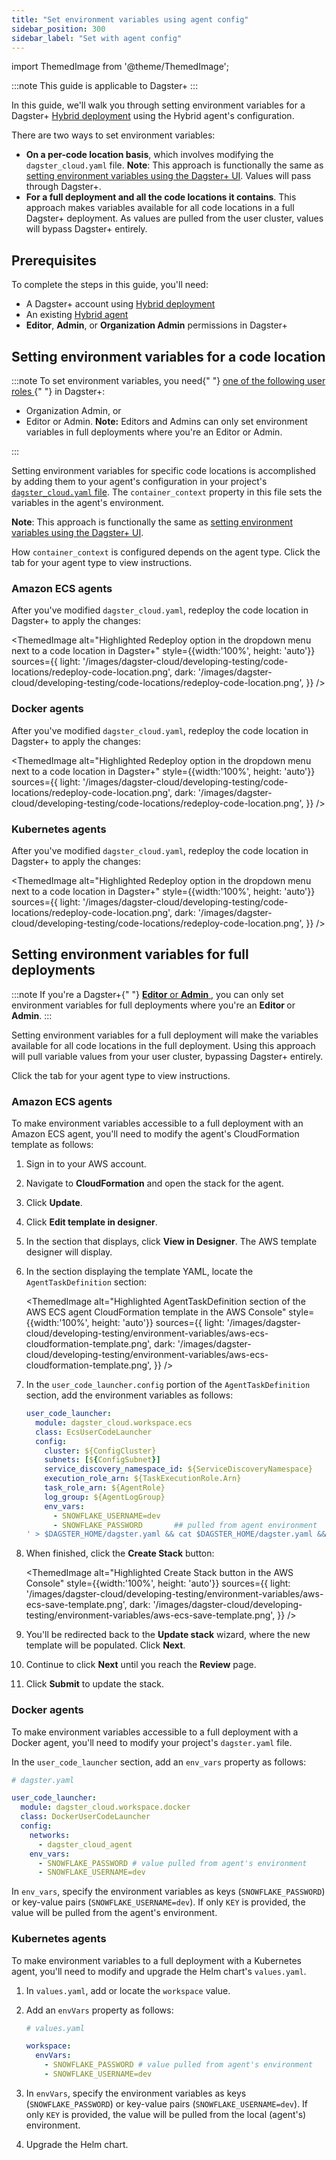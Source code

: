 ```yaml
---
title: "Set environment variables using agent config"
sidebar_position: 300
sidebar_label: "Set with agent config"
---
```


import ThemedImage from '@theme/ThemedImage';

:::note
This guide is applicable to Dagster+
:::

In this guide, we'll walk you through setting environment variables for a Dagster+ [Hybrid deployment](/dagster-plus/deployment/deployment-types/hybrid) using the Hybrid agent's configuration.

There are two ways to set environment variables:

- **On a per-code location basis**, which involves modifying the `dagster_cloud.yaml` file. **Note**: This approach is functionally the same as [setting environment variables using the Dagster+ UI](/dagster-plus/deployment/management/environment-variables/dagster-ui). Values will pass through Dagster+.
- **For a full deployment and all the code locations it contains**. This approach makes variables available for all code locations in a full Dagster+ deployment. As values are pulled from the user cluster, values will bypass Dagster+ entirely.

## Prerequisites

To complete the steps in this guide, you'll need:

- A Dagster+ account using [Hybrid deployment](/dagster-plus/deployment/deployment-types/hybrid/)
- An existing [Hybrid agent](http://localhost:3050/dagster-plus/deployment/deployment-types/hybrid/#dagster-hybrid-agents)
- **Editor**, **Admin**, or **Organization Admin** permissions in Dagster+

## Setting environment variables for a code location

:::note
  To set environment variables, you need{" "}
  <a href="/dagster-plus/account/managing-users">
    one of the following user roles
  </a>{" "}
  in Dagster+:
  <ul>
    <li>Organization Admin, or</li>
    <li>
      Editor or Admin. <strong>Note:</strong> Editors and Admins can only set
      environment variables in full deployments where you're an Editor or Admin.
    </li>
  </ul>
:::

Setting environment variables for specific code locations is accomplished by adding them to your agent's configuration in your project's [`dagster_cloud.yaml` file](/dagster-plus/deployment/management/settings/). The `container_context` property in this file sets the variables in the agent's environment.

**Note**: This approach is functionally the same as [setting environment variables using the Dagster+ UI](/dagster-plus/deployment/management/environment-variables/dagster-ui).

How `container_context` is configured depends on the agent type. Click the tab for your agent type to view instructions.

<Tabs>
  <TabItem value="Amazon ECS">

### Amazon ECS agents

<!--<AmazonEcsEnvVarsConfiguration />-->

After you've modified `dagster_cloud.yaml`, redeploy the code location in Dagster+ to apply the changes:

<ThemedImage
  alt="Highlighted Redeploy option in the dropdown menu next to a code location in Dagster+"
  style={{width:'100%', height: 'auto'}}
  sources={{
    light: '/images/dagster-cloud/developing-testing/code-locations/redeploy-code-location.png',
    dark: '/images/dagster-cloud/developing-testing/code-locations/redeploy-code-location.png',
  }}
/>


</TabItem>
<TabItem value="Docker">

### Docker agents

<!--<DockerEnvVarsConfiguration />-->

After you've modified `dagster_cloud.yaml`, redeploy the code location in Dagster+ to apply the changes:

<ThemedImage
  alt="Highlighted Redeploy option in the dropdown menu next to a code location in Dagster+"
  style={{width:'100%', height: 'auto'}}
  sources={{
    light: '/images/dagster-cloud/developing-testing/code-locations/redeploy-code-location.png',
    dark: '/images/dagster-cloud/developing-testing/code-locations/redeploy-code-location.png',
  }}
/>

</TabItem>
<TabItem value="Kubernetes">

### Kubernetes agents

<!--<K8sEnvVarsConfiguration />-->

After you've modified `dagster_cloud.yaml`, redeploy the code location in Dagster+ to apply the changes:

<ThemedImage
  alt="Highlighted Redeploy option in the dropdown menu next to a code location in Dagster+"
  style={{width:'100%', height: 'auto'}}
  sources={{
    light: '/images/dagster-cloud/developing-testing/code-locations/redeploy-code-location.png',
    dark: '/images/dagster-cloud/developing-testing/code-locations/redeploy-code-location.png',
  }}
/>

</TabItem>
</Tabs>

## Setting environment variables for full deployments

:::note
  If you're a Dagster+{" "}
  <a href="/dagster-plus/account/managing-users">
    <strong>Editor</strong> or <strong>Admin</strong>
  </a>
  , you can only set environment variables for full deployments where you're an <strong>
    Editor
  </strong> or <strong>Admin</strong>.
:::

Setting environment variables for a full deployment will make the variables available for all code locations in the full deployment. Using this approach will pull variable values from your user cluster, bypassing Dagster+ entirely.

Click the tab for your agent type to view instructions.

<Tabs>
  <TabItem value="Amazon ECS">

### Amazon ECS agents

To make environment variables accessible to a full deployment with an Amazon ECS agent, you'll need to modify the agent's CloudFormation template as follows:

1. Sign in to your AWS account.

2. Navigate to **CloudFormation** and open the stack for the agent.

3. Click **Update**.

4. Click **Edit template in designer**.

5. In the section that displays, click **View in Designer**. The AWS template designer will display.

6. In the section displaying the template YAML, locate the `AgentTaskDefinition` section:

    <ThemedImage
      alt="Highlighted AgentTaskDefinition section of the AWS ECS agent CloudFormation template in the AWS Console"
      style={{width:'100%', height: 'auto'}}
      sources={{
        light: '/images/dagster-cloud/developing-testing/environment-variables/aws-ecs-cloudformation-template.png',
        dark: '/images/dagster-cloud/developing-testing/environment-variables/aws-ecs-cloudformation-template.png',
      }}
    />


7. In the `user_code_launcher.config` portion of the `AgentTaskDefinition` section, add the environment variables as follows:

   ```yaml
   user_code_launcher:
     module: dagster_cloud.workspace.ecs
     class: EcsUserCodeLauncher
     config:
       cluster: ${ConfigCluster}
       subnets: [${ConfigSubnet}]
       service_discovery_namespace_id: ${ServiceDiscoveryNamespace}
       execution_role_arn: ${TaskExecutionRole.Arn}
       task_role_arn: ${AgentRole}
       log_group: ${AgentLogGroup}
       env_vars:
         - SNOWFLAKE_USERNAME=dev
         - SNOWFLAKE_PASSWORD       ## pulled from agent environment
   ' > $DAGSTER_HOME/dagster.yaml && cat $DAGSTER_HOME/dagster.yaml && dagster-cloud agent run"
   ```

8. When finished, click the **Create Stack** button:

    <ThemedImage
      alt="Highlighted Create Stack button in the AWS Console"
      style={{width:'100%', height: 'auto'}}
      sources={{
        light: '/images/dagster-cloud/developing-testing/environment-variables/aws-ecs-save-template.png',
        dark: '/images/dagster-cloud/developing-testing/environment-variables/aws-ecs-save-template.png',
      }}
    />


9. You'll be redirected back to the **Update stack** wizard, where the new template will be populated. Click **Next**.

10. Continue to click **Next** until you reach the **Review** page.

11. Click **Submit** to update the stack.

</TabItem>
<TabItem value="Docker">

### Docker agents

To make environment variables accessible to a full deployment with a Docker agent, you'll need to modify your project's `dagster.yaml` file.

In the `user_code_launcher` section, add an `env_vars` property as follows:

```yaml
# dagster.yaml

user_code_launcher:
  module: dagster_cloud.workspace.docker
  class: DockerUserCodeLauncher
  config:
    networks:
      - dagster_cloud_agent
    env_vars:
      - SNOWFLAKE_PASSWORD # value pulled from agent's environment
      - SNOWFLAKE_USERNAME=dev
```

In `env_vars`, specify the environment variables as keys (`SNOWFLAKE_PASSWORD`) or key-value pairs (`SNOWFLAKE_USERNAME=dev`). If only `KEY` is provided, the value will be pulled from the agent's environment.

</TabItem>
<TabItem value="Kubernetes">

### Kubernetes agents

To make environment variables to a full deployment with a Kubernetes agent, you'll need to modify and upgrade the Helm chart's `values.yaml`.

1. In `values.yaml`, add or locate the `workspace` value.

2. Add an `envVars` property as follows:

   ```yaml
   # values.yaml

   workspace:
     envVars:
       - SNOWFLAKE_PASSWORD # value pulled from agent's environment
       - SNOWFLAKE_USERNAME=dev
   ```

3. In `envVars`, specify the environment variables as keys (`SNOWFLAKE_PASSWORD`) or key-value pairs (`SNOWFLAKE_USERNAME=dev`). If only `KEY` is provided, the value will be pulled from the local (agent's) environment.

4. Upgrade the Helm chart.

</TabItem>
</Tabs>
